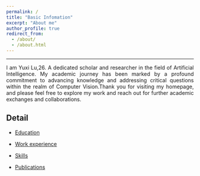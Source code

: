 ```yaml
---
permalink: /
title: "Basic Infomation"
excerpt: "About me"
author_profile: true
redirect_from: 
  - /about/
  - /about.html
---
```


---
<div style="text-align: justify;">I am Yuxi Lu,26. A dedicated scholar and researcher in the field of Artificial Intelligence. My academic journey has been marked by a profound commitment to advancing knowledge and addressing critical questions within the realm of Computer Vision.Thank you for visiting my homepage, and please feel free to explore my work and reach out for further academic exchanges and collaborations.</div>

## Detail
* [Education](https://divided7.github.io/cv#education)

* [Work experience](https://divided7.github.io/cv#work-experience)

* [Skills](https://divided7.github.io/cv#skills)

* [Publications](https://divided7.github.io/cv#publications)
